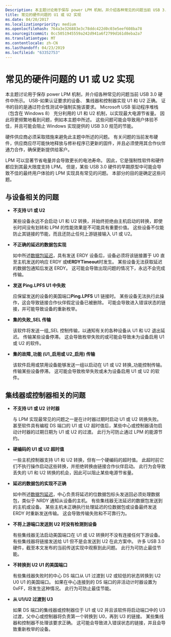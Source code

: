 ```yaml
---
Description: 本主题讨论用于保存 power LPM 机制，并介绍各种常见的问题当前 USB 3.0 硬件中所示。
title: 常见的硬件问题的 U1 或 U2 实现
ms.date: 04/20/2017
ms.localizationpriority: medium
ms.openlocfilehash: 764a3e326883e3c78ddc422d0c03e5eef608ba78
ms.sourcegitcommit: 0cc5051945559a242d941a6f2799d161d8eba2a7
ms.translationtype: MT
ms.contentlocale: zh-CN
ms.lasthandoff: 04/23/2019
ms.locfileid: "63352753"
---
```

# <a name="common-hardware-problems-with-u1-or-u2-implementation"></a>常见的硬件问题的 U1 或 U2 实现


本主题讨论用于保存 power LPM 机制，并介绍各种常见的问题当前 USB 3.0 硬件中所示。 USB-如果认证要求的设备、 集线器和控制器实现 U1 和 U2 正确。 证书的目的是通过符合性测试中强制实施该要求。 Microsoft USB 驱动程序堆栈 （包含在 Windows 8） 充分利用的 U1 和 U2 机制，以实现最大电源节省量。 因此将更频繁地看到问题，例如本主题中所述。 这些问题可能会导致用户体验不佳，并且可能会阻止 Windows 实现提供的 USB 3.0 规范的节能。

硬件供应商必须采取措施来避免此主题中所述的问题。 有关问题的当前发布硬件，供应商应尽可能快地释放与修补程序已更新的固件，并且必须使用其合作伙伴通力合作，确保更新提供给客户。

LPM 可以显著节省电量并会导致更长的电池寿命。 因此，它是强制性软件和硬件都应到其最大限度支持 LPM。 但是，某些 USB 3.0 硬件的早期原型中可能会导致不佳的最终用户体验的 LPM 实现具有常见的问题。 本部分的目的是确定这些问题。

## <a name="device-related-issues"></a>与设备相关的问题


-   **不支持 U1 或 U2**

    某些设备永远不会启动 U1 和 U2 转换，并始终拒绝由主机启动的转换，即使长时间没有划转和 LPM 的性能效果是不可能具有重要价值。 这些设备不仅能防止其链接的节能，而且还防止任何上游链接输入 U1 或 U2。

-   **不正确的延迟的数据包实现**

    如中所述[数据包延迟](u1-and-u2-transitions.md#packet-deferring)，具有发送 ERDY 设备后，设备必须将该链接置于 U0 直至主机发送的响应 ERDY 或**tERDYTimeout**时发生。 某些设备无法获取延迟的数据包通知后发送 ERDY。 这可能会导致出现问题的情况下，永远不会完成传输。

-   **发送 Ping.LPFS U1 中失败**

    应保留发送的设备的美国端口**Ping.LPFS** U1 链接时。 某些设备无法执行此操作，这会导致链接合作伙伴假定设备已被删除。 可能会导致进入错误状态的链接，并可能导致设备的重新枚举。

-   **集的失败\_SEL 传输**

    该软件将发送一组\_SEL 控制传输，以通知有关的各种设备从 U1 和 U2 退出延迟。 传输某些设备停滞。 这会导致枚举失败的或可能会导致未为设备启用 U1 或 U2 的软件。

-   **集的故障\_功能 (U1\_启用或 U2\_启用) 传输**

    该软件启用或禁用设备能够发送一组以启动在 U1 或 U2 转换\_功能控制传输。 传输某些设备停滞。 这可能会导致枚举失败或未为设备启用 U1 或 U2 的软件。

## <a name="hub-or-controller-related-issues"></a>集线器或控制器相关的问题


-   **不支持 U1 或 U2 计时器**

    与 LPM 实现最常见的问题之一是在计时器过期时启动 U1 或 U2 转换失败。 甚至软件具有编程 DS 端口的 U1 或 U2 超时值后，某些中心或控制器请勿启动计时器的过期日期为 U1 或 U2 的过渡。 此行为可防止通过 LPM 的能源节约。

-   **硬编码的 U1 或 U2 超时值**

    一些主机控制器支持 U1 和 U2 转换，但有一个硬编码的超时值。 此超时前它们不执行操作启动这些转换，并拒绝转换由链接合作伙伴启动。 此行为会导致丢失的 U1 和 U2 转换的机会，因此可以阻止某些电源节省量。

-   **延迟的数据包的实现不正确**

    如中所述[数据包延迟](u1-and-u2-transitions.md#packet-deferring)，中心负责将延迟的位数据包标头发送回必须处理数据包，类似于 NRDY 通知从设备的主机。 有些集线器无法延迟的数据包发送到的主机或设备。 某些主机未正确执行处理延迟的位数据包或设备最终发送 ERDY 时重新发送传输。 这会导致传输失败和不可靠行为。

-   **不将上游端口发送到 U2 时没有检测到设备**

    有些集线器无法启动美国端口在 U1 或 U2 转换时不没有连接任何下游设备。 有些集线器将链接发送给 U1 但不是会发送到 U2 在此方案中。 许多 USB 3.0 硬件，截至本文发布的当前传送实现中观察到此问题。 此行为可防止最佳节能。

-   **不转换到 U2 U1 的美国端口**

    有些集线器失败时的中心 DS 端口从 U1 过渡到 U2 或较低的状态转换到 U2 U0 U1 的美国端口。 如果在中心连接到的 DS 端口的非活动计时器设置为 0xFF，将发生这种情况。 此行为可防止最佳节能。

-   **从 U1/U2 过渡到 U3**

    如果 DS 端口的集线器或控制器位于 U1 或 U2 并且该软件将启动端口中的 U3 过渡，父中心或控制器将负责第一个转换到 U0，再到 U3 的链接。 某些集线器和控制器不处理该要求正确。 这可能会导致进入错误状态的链接，并且会导致重新枚举的设备。  

 

 




